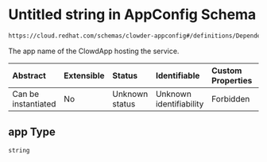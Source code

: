 # Untitled string in AppConfig Schema

```txt
https://cloud.redhat.com/schemas/clowder-appconfig#/definitions/DependencyEndpoint/properties/app
```

The app name of the ClowdApp hosting the service.

| Abstract            | Extensible | Status         | Identifiable            | Custom Properties | Additional Properties | Access Restrictions | Defined In                                                   |
| :------------------ | :--------- | :------------- | :---------------------- | :---------------- | :-------------------- | :------------------ | :----------------------------------------------------------- |
| Can be instantiated | No         | Unknown status | Unknown identifiability | Forbidden         | Allowed               | none                | [schema.json*](../../out/schema.json "open original schema") |

## app Type

`string`
